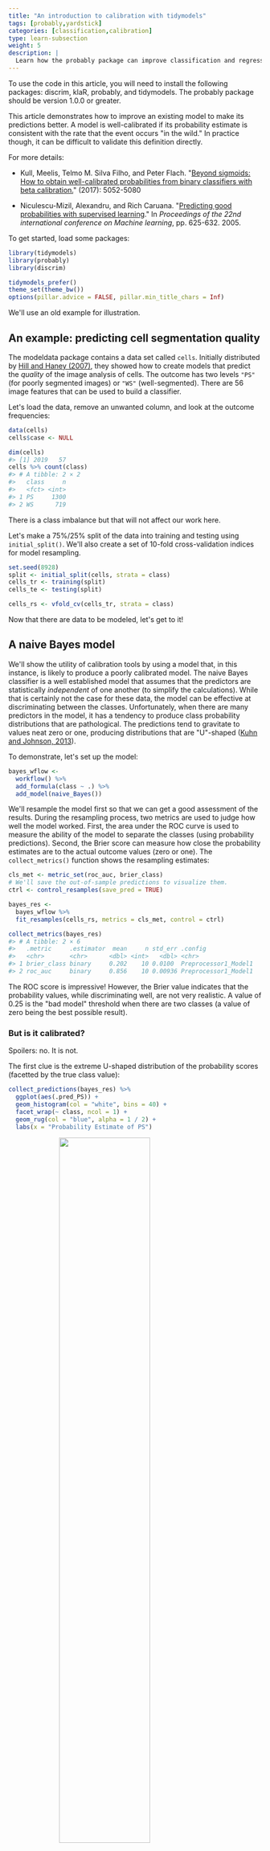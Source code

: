 ```yaml
---
title: "An introduction to calibration with tidymodels"
tags: [probably,yardstick]
categories: [classification,calibration]
type: learn-subsection
weight: 5
description: | 
  Learn how the probably package can improve classification and regression models.
---
```





To use the code in this article, you will need to install the following packages: discrim, klaR, probably, and tidymodels. The probably package should be version 1.0.0 or greater. 

This article demonstrates how to improve an existing model to make its predictions better. A model is well-calibrated if its probability estimate is consistent with the rate that the event occurs "in the wild." In practice though, it can be difficult to validate this definition directly. 

For more details: 

 - Kull, Meelis, Telmo M. Silva Filho, and Peter Flach. "[Beyond sigmoids: How to obtain well-calibrated probabilities from binary classifiers with beta calibration.](https://scholar.google.com/scholar?hl=en&as_sdt=0%2C7&q=%22Beyond+sigmoids%22+calibration&btnG=)" (2017): 5052-5080

- Niculescu-Mizil, Alexandru, and Rich Caruana. "[Predicting good probabilities with supervised learning](https://scholar.google.com/scholar?hl=en&as_sdt=0%2C7&q=%E2%80%9CPredicting+Good+Probabilities+with+Supervised+Learning%E2%80%9D&btnG=)." In _Proceedings of the 22nd international conference on Machine learning_, pp. 625-632. 2005.

To get started, load some packages: 


```r
library(tidymodels)
library(probably)
library(discrim)

tidymodels_prefer()
theme_set(theme_bw())
options(pillar.advice = FALSE, pillar.min_title_chars = Inf)
```

We'll use an old example for illustration.

## An example: predicting cell segmentation quality

The modeldata package contains a data set called `cells`. Initially distributed by [Hill and Haney (2007)](https://bmcbioinformatics.biomedcentral.com/articles/10.1186/1471-2105-8-340), they showed how to create models that predict the _quality_ of the image analysis of cells. The outcome has two levels `"PS"` (for poorly segmented images) or `"WS"` (well-segmented). There are 56 image features that can be used to build a classifier. 

Let's load the data, remove an unwanted column, and look at the outcome frequencies: 


```r
data(cells)
cells$case <- NULL

dim(cells)
#> [1] 2019   57
cells %>% count(class)
#> # A tibble: 2 × 2
#>   class     n
#>   <fct> <int>
#> 1 PS     1300
#> 2 WS      719
```

There is a class imbalance but that will not affect our work here. 

Let's make a 75%/25% split of the data into training and testing using `initial_split()`. We'll also create a set of 10-fold cross-validation indices for model resampling. 


```r
set.seed(8928)
split <- initial_split(cells, strata = class)
cells_tr <- training(split)
cells_te <- testing(split)

cells_rs <- vfold_cv(cells_tr, strata = class)
```

Now that there are data to be modeled, let's get to it!

## A naive Bayes model

We'll show the utility of calibration tools by using a model that, in this instance, is likely to produce a poorly calibrated model. The naive Bayes classifier is a well established model that assumes that the predictors are statistically _independent_ of one another (to simplify the calculations).  While that is certainly not the case for these data, the model can be effective at discriminating between the classes. Unfortunately, when there are many predictors in the model, it has a tendency to produce class probability distributions that are pathological. The predictions tend to gravitate to values neat zero or one, producing distributions that are "U"-shaped ([Kuhn and Johnson, 2013](https://scholar.google.com/scholar?hl=en&as_sdt=0%2C7&q=%22Applied+Predictive+Modeling%22&btnG=)). 

To demonstrate, let's set up the model:


```r
bayes_wflow <-
  workflow() %>%
  add_formula(class ~ .) %>%
  add_model(naive_Bayes())
```

We'll resample the model first so that we can get a good assessment of the results. During the resampling process, two metrics are used to judge how well the model worked. First, the area under the ROC curve is used to measure the ability of the model to separate the classes (using probability predictions). Second, the Brier score can measure how close the probability estimates are to the actual outcome values (zero or one). The `collect_metrics()` function shows the resampling estimates: 


```r
cls_met <- metric_set(roc_auc, brier_class)
# We'll save the out-of-sample predictions to visualize them. 
ctrl <- control_resamples(save_pred = TRUE)

bayes_res <-
  bayes_wflow %>%
  fit_resamples(cells_rs, metrics = cls_met, control = ctrl)

collect_metrics(bayes_res)
#> # A tibble: 2 × 6
#>   .metric     .estimator  mean     n std_err .config             
#>   <chr>       <chr>      <dbl> <int>   <dbl> <chr>               
#> 1 brier_class binary     0.202    10 0.0100  Preprocessor1_Model1
#> 2 roc_auc     binary     0.856    10 0.00936 Preprocessor1_Model1
```

The ROC score is impressive! However, the Brier value indicates that the probability values, while discriminating well, are not very realistic. A value of 0.25 is the "bad model" threshold when there are two classes (a value of zero being the best possible result). 

### But is it calibrated? 

Spoilers: no. It is not. 

The first clue is the extreme U-shaped distribution of the probability scores (facetted by the true class value): 


```r
collect_predictions(bayes_res) %>%
  ggplot(aes(.pred_PS)) +
  geom_histogram(col = "white", bins = 40) +
  facet_wrap(~ class, ncol = 1) +
  geom_rug(col = "blue", alpha = 1 / 2) + 
  labs(x = "Probability Estimate of PS")
```

<img src="figs/prob-hist-1.svg" width="60%" style="display: block; margin: auto;" />

There are almost no cells with moderate probability estimates. Furthermore, when the model is incorrect, it is "confidently incorrect". 

The probably package has tools for visualizing and correcting model with poor calibration properties. 

The most common plot is to break the predictions into about ten equally sized buckets and compute the actual event rate within each. For example, if a bin captures the samples predicted to be poorly segmented with probabilities between 20% and 30%, we should expect about a 25% event rate within that partition. Here's a plot with ten bins: 


```r
cal_plot_breaks(bayes_res)
```

<img src="figs/break-plot-1.svg" width="60%" style="display: block; margin: auto;" />

The probabilities are not showing very good accuracy. 

There is also a similar function that can use moving windows with overlapping partitions. This provides a little more detail: 


```r
cal_plot_windowed(bayes_res, step_size = 0.025)
```

<img src="figs/break-windowed-1.svg" width="60%" style="display: block; margin: auto;" />

Bad. Still bad. 

Finally, for two class outcomes, we can fit a logistic regression model use a generalized additive model and examine the trend. 


```r
cal_plot_logistic(bayes_res)
```

<img src="figs/break-logistic-1.svg" width="60%" style="display: block; margin: auto;" />

Ooof. 

## Remediation

The good news is that we can do something about this. There are tools to fix the probability estimates so that they have better properties. 

The most common approach is the fit a logistic regression model to the data (with the probability estimates as the predictor). The probability predictions from this model is then used as the calibrated estimate. By default, a generalized additive model is used for this fit, but the `smooth = FALSE` argument can use simple linear effects. 

How do we know if this works? There are a set of `validate` functions that can use holdout data to resample the model with and without the calibration tool of choice. Since we already resampled the model, we'll use those results to estimate 10 more logistic regressions and use the out-of-sample data to estimate performance. 

`collect_metrics()` can again be used to see the performance statistics. We'll also use `cal_plot_windowed()` on the calibrated holdout data to get a visual assessment:  


```r
logit_val <- cal_validate_logistic(bayes_res, metrics = cls_met, save_pred = TRUE)
collect_metrics(logit_val)
#> # A tibble: 4 × 7
#>   .metric     .type        .estimator  mean     n std_err .config
#>   <chr>       <chr>        <chr>      <dbl> <int>   <dbl> <chr>  
#> 1 brier_class uncalibrated binary     0.202    10 0.0100  config 
#> 2 roc_auc     uncalibrated binary     0.856    10 0.00936 config 
#> 3 brier_class calibrated   binary     0.154    10 0.00608 config 
#> 4 roc_auc     calibrated   binary     0.855    10 0.00968 config

collect_predictions(logit_val) %>%
  filter(.type == "calibrated") %>%
  cal_plot_windowed(truth = class, estimate = .pred_PS, step_size = 0.025) +
  ggtitle("Logistic calibration via GAM")
```

<img src="figs/logistic-cal-1.svg" width="60%" style="display: block; margin: auto;" />

That's a lot better but it is problematic that the calibrated predictions to not reach zero or one. 

A different approach is to use isotonic regression. This method can result in very few unique probability estimates. probably has a version of isotonic regression that resamples the process to produce more unique probabilities: 


```r
set.seed(1212)
iso_val <- cal_validate_isotonic_boot(bayes_res, metrics = cls_met, 
                                      save_pred = TRUE, times = 25)
collect_metrics(iso_val)
#> # A tibble: 4 × 7
#>   .metric     .type        .estimator  mean     n std_err .config
#>   <chr>       <chr>        <chr>      <dbl> <int>   <dbl> <chr>  
#> 1 brier_class uncalibrated binary     0.202    10 0.0100  config 
#> 2 roc_auc     uncalibrated binary     0.856    10 0.00936 config 
#> 3 brier_class calibrated   binary     0.150    10 0.00504 config 
#> 4 roc_auc     calibrated   binary     0.856    10 0.00928 config

collect_predictions(iso_val) %>%
  filter(.type == "calibrated") %>%
  cal_plot_windowed(truth = class, estimate = .pred_PS, step_size = 0.025) +
  ggtitle("Isotonic regression calibration")
```

<img src="figs/isoreg-cal-1.svg" width="60%" style="display: block; margin: auto;" />

Much better. There is a slight bias since the estimated points are consistently above the identity line on the 45 degree angle. 

Finally, we can also test out [Beta calibration](https://scholar.google.com/scholar?hl=en&as_sdt=0%2C7&q=%22Beyond+sigmoids%22+calibration&btnG=): 


```r
beta_val <- cal_validate_beta(bayes_res, metrics = cls_met, save_pred = TRUE)
collect_metrics(beta_val)
#> # A tibble: 4 × 7
#>   .metric     .type        .estimator  mean     n std_err .config
#>   <chr>       <chr>        <chr>      <dbl> <int>   <dbl> <chr>  
#> 1 brier_class uncalibrated binary     0.202    10 0.0100  config 
#> 2 roc_auc     uncalibrated binary     0.856    10 0.00936 config 
#> 3 brier_class calibrated   binary     0.145    10 0.00439 config 
#> 4 roc_auc     calibrated   binary     0.856    10 0.00933 config

collect_predictions(beta_val) %>%
  filter(.type == "calibrated") %>%
  cal_plot_windowed(truth = class, estimate = .pred_PS, step_size = 0.025) +
  ggtitle("Beta calibration")
```

<img src="figs/beta-cal-1.svg" width="60%" style="display: block; margin: auto;" />

Also a big improvement but it does poorly at the lower end of the scale. 

Isotonic regression appears to have the best results. We'll save a model that is trained using all of the out-of-sample predictions from the original naive Bayes resampling results. The `cell_cal` object can be used to enact the calibration for new predictions. 

We can also fit the final naive Bayes model to predict the test set: 


```r
cell_cal <- cal_estimate_isotonic(bayes_res, times = 25)
bayes_fit <- bayes_wflow %>% fit(data = cells_tr)
```

## Test set results

First, we make our ordinary predictions: 


```r
cell_test_pred <- augment(bayes_fit, new_data = cells_te)
cell_test_pred %>% cls_met(class, .pred_PS)
#> # A tibble: 2 × 3
#>   .metric     .estimator .estimate
#>   <chr>       <chr>          <dbl>
#> 1 roc_auc     binary         0.839
#> 2 brier_class binary         0.226
```

These metric estimates are very consistent with the resasmpled performance estimates. 

We can then use our `cell_cal` object with the `cal_apply()` function:


```r
cell_test_cal_pred <-
  cell_test_pred %>%
  cal_apply(cell_cal)
cell_test_cal_pred %>% dplyr::select(class, starts_with(".pred_"))
#> # A tibble: 505 × 4
#>    class .pred_class .pred_PS .pred_WS
#>    <fct> <fct>          <dbl>    <dbl>
#>  1 PS    PS            0.848    0.152 
#>  2 WS    WS            0.137    0.863 
#>  3 WS    WS            0.0290   0.971 
#>  4 PS    PS            0.791    0.209 
#>  5 PS    PS            0.921    0.0790
#>  6 WS    WS            0.0883   0.912 
#>  7 PS    PS            0.800    0.200 
#>  8 PS    PS            0.673    0.327 
#>  9 WS    WS            0.235    0.765 
#> 10 WS    PS            0.516    0.484 
#> # ℹ 495 more rows
```

Note that `cal_apply()` recomputed the hard class predictions in the `.pred_class` column. It is possible that the changes in the probability estimates could invalidate the original hard class estimates. 

What do the calibrated test set results show? 


```r
cell_test_cal_pred %>% cls_met(class, .pred_PS)
#> # A tibble: 2 × 3
#>   .metric     .estimator .estimate
#>   <chr>       <chr>          <dbl>
#> 1 roc_auc     binary         0.839
#> 2 brier_class binary         0.160
cell_test_cal_pred %>%
  cal_plot_windowed(truth = class, estimate = .pred_PS, step_size = 0.025)
```

<img src="figs/calibrated-res-1.svg" width="60%" style="display: block; margin: auto;" />

Much better. The test set results also agree with the results from `cal_validate_isotonic_boot().` 

## Other model types

probably can also calibrate classification models with more than two outcome levels. The functions `cal_*_multinomial()` uses a multinomial model in the same spirit as the logistic regression model. Also, isotonic and Beta calibration can also be used via a "one versus all" approach that builds a set of binary calibrators and normalizes their results at the end (to ensure that they add to one). 

For regression models, there is `cal_plot_regression()` and `cal_*_linear()`. The latter uses `lm()` or `mgcv::gam()` to create a calibrator object. 

## Future plans

The tidymodels group is currently working on adding post-processors to workflow objects. This will allow a model workflow to modify the predictions of a model. Calibration is an important feature for post-processing. 

